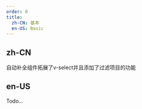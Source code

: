 ```yaml
---
order: 0
title:
  zh-CN: 基本
  en-US: Basic
---
```


## zh-CN

自动补全组件拓展了v-select并且添加了过滤项目的功能

## en-US

Todo...
